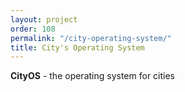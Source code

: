 ```yaml
---
layout: project
order: 108
permalink: "/city-operating-system/"
title: City's Operating System
---
```


**CityOS** - the operating system for cities
